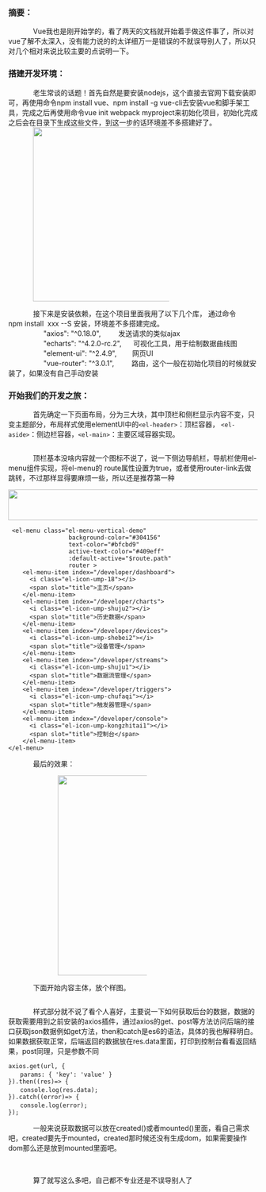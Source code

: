 <h3>摘要：</h3>

<p style="text-indent:50px;">Vue我也是刚开始学的，看了两天的文档就开始着手做这件事了，所以对vue了解不太深入，没有能力说的的太详细万一是错误的不就误导别人了，所以只对几个相对来说比较主要的点说明一下。</p>

<h3>搭建开发环境：</h3>

<p style="text-indent:50px;">老生常谈的话题！首先自然是要安装nodejs，这个直接去官网下载安装即可，再使用命令npm install vue、npm install -g vue-cli去安装vue和脚手架工具，完成之后再使用命令vue init webpack myproject来初始化项目，初始化完成之后会在目录下生成这些文件，到这一步的话环境差不多搭建好了。<br /><img alt="" class="has" height="351" src="https://img-blog.csdnimg.cn/20181102150006888.png?x-oss-process=image/watermark,type_ZmFuZ3poZW5naGVpdGk,shadow_10,text_aHR0cHM6Ly9ibG9nLmNzZG4ubmV0L0Zhbk1MZWk=,size_16,color_FFFFFF,t_70" width="325" /></p>

<p style="text-indent:50px;">接下来是安装依赖，在这个项目里面我用了以下几个库， 通过命令npm install  xxx --S 安装，环境差不多搭建完成。<br />
                  "axios": "^0.18.0",         发送请求的类似ajax<br />
                  "echarts": "^4.2.0-rc.2",      可视化工具，用于绘制数据曲线图<br />
                  "element-ui": "^2.4.9",        网页UI<br />
                  "vue-router": "^3.0.1",         路由，这个一般在初始化项目的时候就安装了，如果没有自己手动安装</p>

<h3>开始我们的开发之旅：</h3>

<p style="text-indent:50px;">首先确定一下页面布局，分为三大块，其中顶栏和侧栏显示内容不变，只变主题部分，布局样式使用elementUI中的<code>&lt;el-header&gt;</code>：顶栏容器， <code>&lt;el-aside&gt;</code>：侧边栏容器，<code>&lt;el-main&gt;</code>：主要区域容器实现。</p>

<p><img alt="" class="has" src="https://img-blog.csdnimg.cn/20181121122335392.png?x-oss-process=image/watermark,type_ZmFuZ3poZW5naGVpdGk,shadow_10,text_aHR0cHM6Ly9ibG9nLmNzZG4ubmV0L0Zhbk1MZWk=,size_16,color_FFFFFF,t_70" /></p>

<p style="text-indent:50px;">顶栏基本没啥内容就一个图标不说了，说一下侧边导航栏，导航栏使用el-menu组件实现，将el-menu的 route属性设置为true，或者使用router-link去做跳转，不过那样显得要麻烦一些，所以还是推荐第一种</p>

<p style="text-align:center;"><img alt="" class="has" height="62" src="https://img-blog.csdnimg.cn/2018112217051257.png" width="1020" /></p>

<pre class="has">
<code class="language-javascript"> &lt;el-menu class="el-menu-vertical-demo"
                 background-color="#304156"
                 text-color="#bfcbd9"
                 active-text-color="#409eff"
                 :default-active="$route.path"
                 router &gt;
    &lt;el-menu-item index="/developer/dashboard"&gt;
      &lt;i class="el-icon-ump-18"&gt;&lt;/i&gt;
      &lt;span slot="title"&gt;主页&lt;/span&gt;
    &lt;/el-menu-item&gt;
    &lt;el-menu-item index="/developer/charts"&gt;
      &lt;i class="el-icon-ump-shuju2"&gt;&lt;/i&gt;
      &lt;span slot="title"&gt;历史数据&lt;/span&gt;
    &lt;/el-menu-item&gt;
    &lt;el-menu-item index="/developer/devices"&gt;
      &lt;i class="el-icon-ump-shebei2"&gt;&lt;/i&gt;
      &lt;span slot="title"&gt;设备管理&lt;/span&gt;
    &lt;/el-menu-item&gt;
    &lt;el-menu-item index="/developer/streams"&gt;
      &lt;i class="el-icon-ump-shuju1"&gt;&lt;/i&gt;
      &lt;span slot="title"&gt;数据流管理&lt;/span&gt;
    &lt;/el-menu-item&gt;
    &lt;el-menu-item index="/developer/triggers"&gt;
      &lt;i class="el-icon-ump-chufaqi"&gt;&lt;/i&gt;
      &lt;span slot="title"&gt;触发器管理&lt;/span&gt;
    &lt;/el-menu-item&gt;
    &lt;el-menu-item index="/developer/console"&gt;
      &lt;i class="el-icon-ump-kongzhitai1"&gt;&lt;/i&gt;
      &lt;span slot="title"&gt;控制台&lt;/span&gt;
    &lt;/el-menu-item&gt;
&lt;/el-menu&gt;</code></pre>

<p style="text-indent:50px;">最后的效果：</p>

<p style="text-indent:50px;"><img alt="" class="has" height="403" src="https://img-blog.csdnimg.cn/20181122170829897.png" width="230" /></p>

<p style="text-indent:50px;">下面开始内容主体，放个样图。</p>

<p style="text-align:center;"><img alt="" class="has" src="https://img-blog.csdnimg.cn/20181122171312133.png?x-oss-process=image/watermark,type_ZmFuZ3poZW5naGVpdGk,shadow_10,text_aHR0cHM6Ly9ibG9nLmNzZG4ubmV0L0Zhbk1MZWk=,size_16,color_FFFFFF,t_70" /></p>

<p style="text-indent:50px;">样式部分就不说了看个人喜好，主要说一下如何获取后台的数据，数据的获取需要用到之前安装的axios插件，通过axios的get、post等方法访问后端的接口获取json数据例如get方法，then和catch是es6的语法，具体的我也解释明白。如果数据获取正常，后端返回的数据放在res.data里面，打印到控制台看看返回结果，post同理，只是参数不同</p>

<pre class="has">
<code class="language-javascript">axios.get(url, {
　　params: { 'key': 'value' }
}).then((res)=&gt; {
　　console.log(res.data);
}).catch((error)=&gt; {
　　console.log(error);
});</code></pre>

<p style="text-indent:50px;">一般来说获取数据可以放在created()或者mounted()里面，看自己需求吧，created要先于mounted，created那时候还没有生成dom，如果需要操作dom那么还是放到mounted里面吧。</p>

<p style="text-indent:50px;"> </p>

<p style="text-indent:50px;">算了就写这么多吧，自己都不专业还是不误导别人了</p>

<p style="text-indent:50px;"> </p>

<p style="text-indent:50px;"> </p>
